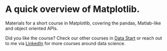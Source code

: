 # A quick overview of Matplotlib.

Materials for a short course in Matplotlib, covering the pandas, Matlab-like and object oriented APIs.

Did you like the course? Check our other courses in [Data Start](https://www.datastart.eu) or reach out to me via [LinkedIn](https://www.linkedin.com/in/jpmaldo) for more courses around data science.
